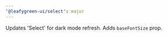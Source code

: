 ```yaml
---
'@leafygreen-ui/select': major
---
```


Updates 'Select' for dark mode refresh. Adds `baseFontSize` prop.
